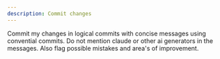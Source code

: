 ```yaml
---
description: Commit changes
---
```


Commit my changes in logical commits with concise messages using convential commits. Do not mention claude or other ai generators in the messages. Also flag possible mistakes and area's of improvement.
